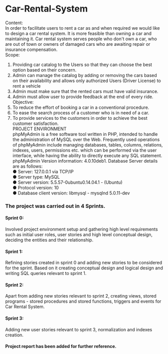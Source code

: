 # Car-Rental-System
Content:<br>
In order to facilitate users to rent a car as and when required we would like to design a car rental
system. It is more feasible than owning a car and maintaining it. Car rental system serves people
who don't own a car, who are out of town or owners of damaged cars who are awaiting repair or
insurance compensation.<br>
Scope:<br>
1. Providing car catalog to the Users so that they can choose the best option based on their
concern.
2. Admin can manage the catalog by adding or removing the cars based on their availability
and allows only authorized Users (Driver License) to rent a vehicle
3. Admin must make sure that the rented cars must have valid insurance.
4. Admin must allow user to provide feedback at the end of every ride.<br>
Objective:<br>
1. To reduce the effort of booking a car in a conventional procedure.
2. To ease the search process of a customer who is in need of a car.
3. To provide services to the customers in order to achieve the best customer satisfaction.<br>
PROJECT ENVIRONMENT<br>
phpMyAdmin is a free software tool written in PHP, intended to handle the administration of
MySQL over the Web. Frequently used operations of phpMyAdmin include managing databases,
tables, columns, relations, indexes, users, permissions etc. which can be performed via the user
interface, while having the ability to directly execute any SQL statement.
phpMyAdmin Version information: 4.0.10deb1. Database Server details are as follows:<br>
● Server: 127.0.0.1 via TCP/IP<br>
● Server type: MySQL<br>
● Server version: 5.5.57-0ubuntu0.14.04.1 - (Ubuntu)<br>
● Protocol version: 10<br>
● Database client version: libmysql - mysqlnd 5.0.11-dev<br>
### The project was carried out in 4 Sprints.
#### Sprint 0:
Involved project environment setup and gathering high level requirements such as initial user roles, user stories and high level conceptual design, deciding the entities and their relationship.
#### Sprint 1:
Refining stories created in sprint 0 and adding new stories to be considered for the sprint. Based on it creating conceptual design and logical design and writing SQL queries relevant to sprint 1.
#### Sprint 2:
Apart from adding new stories relevant to sprint 2, creating views, stored programs - stored procedures and stored functions, triggers and events for Car Rental System.
#### Sprint 3:
Adding new user stories relevant to sprint 3, normalization and indexes creation.

#### Project report has been added for further reference. 

